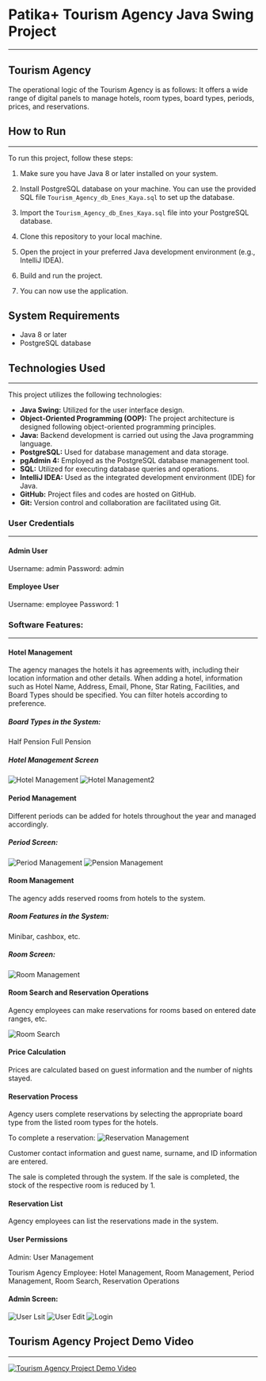 
# Patika+ Tourism Agency Java Swing Project
---

## Tourism Agency

The operational logic of the Tourism Agency is as follows: It offers a wide range of digital panels to manage hotels, room types, board types, periods, prices, and reservations.

## How to Run
---

To run this project, follow these steps:

1. Make sure you have Java 8 or later installed on your system.

2. Install PostgreSQL database on your machine. You can use the provided SQL file `Tourism_Agency_db_Enes_Kaya.sql` to set up the database.

3. Import the `Tourism_Agency_db_Enes_Kaya.sql` file into your PostgreSQL database.

4. Clone this repository to your local machine.

5. Open the project in your preferred Java development environment (e.g., IntelliJ IDEA).

6. Build and run the project.

7. You can now use the application.

## System Requirements

- Java 8 or later
- PostgreSQL database

## Technologies Used
---

This project utilizes the following technologies:

- **Java Swing:** Utilized for the user interface design.
- **Object-Oriented Programming (OOP):** The project architecture is designed following object-oriented programming principles.
- **Java:** Backend development is carried out using the Java programming language.
- **PostgreSQL:** Used for database management and data storage.
- **pgAdmin 4:** Employed as the PostgreSQL database management tool.
- **SQL:** Utilized for executing database queries and operations.
- **IntelliJ IDEA:** Used as the integrated development environment (IDE) for Java.
- **GitHub:** Project files and codes are hosted on GitHub.
- **Git:** Version control and collaboration are facilitated using Git.

### User Credentials
----------------------

#### Admin User
Username: admin Password: admin

#### Employee User
Username: employee Password: 1

### Software Features:
---

#### Hotel Management

The agency manages the hotels it has agreements with, including their location information and other details. When adding a hotel, information such as Hotel Name, Address, Email, Phone, Star Rating, Facilities, and Board Types should be specified. You can filter hotels according to preference.

##### Board Types in the System:

Half Pension Full Pension

##### Hotel Management Screen

![Hotel Management](https://github.com/wvazabi/Tourism-Agency/blob/main/Screen%20Shoots/hotelmanagement.png)
![Hotel Management2](https://github.com/wvazabi/Tourism-Agency/blob/main/Screen%20Shoots/addhotelview.png)


#### Period Management

Different periods can be added for hotels throughout the year and managed accordingly.

##### Period Screen:

![Period Management](https://github.com/wvazabi/Tourism-Agency/blob/main/Screen%20Shoots/periodmanagement.png)
![Pension Management](https://github.com/wvazabi/Tourism-Agency/blob/main/Screen%20Shoots/pensionmanagement.png)



#### Room Management

The agency adds reserved rooms from hotels to the system.

##### Room Features in the System:
Minibar, cashbox, etc.

##### Room Screen:

![Room Management](https://github.com/wvazabi/Tourism-Agency/blob/main/Screen%20Shoots/roommanagement.png)




#### Room Search and Reservation Operations

Agency employees can make reservations for rooms based on entered date ranges, etc.

![Room Search](https://github.com/wvazabi/Tourism-Agency/blob/main/Screen%20Shoots/roomsearch.png)


#### Price Calculation

Prices are calculated based on guest information and the number of nights stayed.

#### Reservation Process

Agency users complete reservations by selecting the appropriate board type from the listed room types for the hotels.

To complete a reservation:
![Reservation Management](https://github.com/wvazabi/Tourism-Agency/blob/main/Screen%20Shoots/reservationmanagement.png)


Customer contact information and guest name, surname, and ID information are entered.

The sale is completed through the system. If the sale is completed, the stock of the respective room is reduced by 1.

#### Reservation List

Agency employees can list the reservations made in the system.

#### User Permissions

Admin: User Management

Tourism Agency Employee: Hotel Management, Room Management, Period Management, Room Search, Reservation Operations

#### Admin Screen:

![User Lsit](https://github.com/wvazabi/Tourism-Agency/blob/main/Screen%20Shoots/userlist.png)
![User Edit](https://github.com/wvazabi/Tourism-Agency/blob/main/Screen%20Shoots/useredit.png)
![Login](https://github.com/wvazabi/Tourism-Agency/blob/main/Screen%20Shoots/login.png)

## Tourism Agency Project Demo Video
---
[![Tourism Agency Project Demo Video](https://github.com/wvazabi/Tourism-Agency/blob/main/Screen%20Shoots/video%20thumbnail.png)](https://www.youtube.com/watch?v=Occmg6LwOoc)


